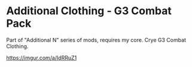 # Additional Clothing - G3 Combat Pack
Part of "Additional N" series of mods, requires my core. Crye G3 Combat Clothing.

https://imgur.com/a/IdRRuZ1
